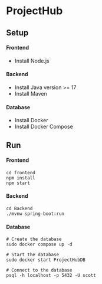 # ProjectHub

## Setup

#### Frontend

- Install Node.js

#### Backend

- Install Java version >= 17
- Install Maven

#### Database

- Install Docker
- Install Docker Compose

## Run

#### Frontend

    cd frontend
    npm install
    npm start

#### Backend

    cd Backend
    ./mvnw spring-boot:run

#### Database
    
    # Create the database
    sudo docker compose up -d
    
    # Start the database
    sudo docker start ProjectHubDB

    # Connect to the database
    psql -h localhost -p 5432 -U scott
